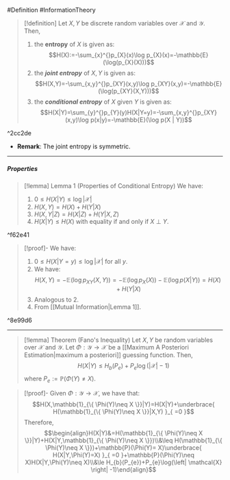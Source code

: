 #Definition #InformationTheory 

> [!definition]
> Let $X,Y$ be discrete random variables over $\mathcal{X}$ and $\mathcal{Y}$. Then, 
> 1. the **entropy** of $X$ is given as: $$H(X):=-\sum_{x}^{}p_{X}(x)\log p_{X}(x)=-\mathbb{E}(\log(p_{X}(X)))$$
> 2. the ***joint entropy*** of $X,Y$ is given as: $$H(X,Y)=-\sum_{x,y}^{}p_{XY}(x,y)\log  p_{XY}(x,y)=-\mathbb{E}(\log(p_{XY}(X,Y)))$$
> 3. the ***conditional entropy*** of $X$ given $Y$ is given as:$$H(X|Y)=\sum_{y}^{}p_{Y}(y)H(X|Y=y)=-\sum_{x,y}^{}p_{XY}(x,y)\log p(x|y)=-\mathbb{E}(\log p(X | Y))$$

^2cc2de

- **Remark**: The joint entropy is symmetric.
---
##### Properties
> [!lemma] Lemma 1 (Properties of Conditional Entropy)
> We have:
> 1. $0\leq H(X|Y)\leq \log \left| \mathcal{X} \right|$
> 2. $H(X,Y)=H(X)+H(Y|X)$
> 3. $H(X,Y|Z)=H(X|Z)+H(Y|X,Z)$
> 4. $H(X|Y)\leq H(X)$ with equality if and only if $X \ {\bot} \ Y$. 

^f62e41

> [!proof]-
> We have:
> 1. $0\leq H(X|Y=y)\leq \log \left| \mathcal{X} \right|$ for all $y$.
> 2. We have: $$H(X,Y)=-\mathbb{E}(\log p_{XY}(X,Y))=-\mathbb{E}(\log p_{X}(X))-\mathbb{E}(\log p(X|Y))=H(X)+H(Y|X)$$
> 3. Analogous to 2. 
> 4. From [[Mutual Information|Lemma 1]].

^8e99d6

---

> [!lemma] Theorem (Fano's Inequality)
> Let $X,Y$ be random variables over $\mathcal{X}$ and $\mathcal{Y}$. Let $\Phi:\mathcal{Y}\to \mathcal{X}$ be a [[Maximum A Posteriori Estimation|maximum a posteriori]] guessing function. Then, $$H(X|Y)\leq H_{b}(P_{e})+P_{e}\log(\left| \mathcal{X} \right| -1)$$where $P_{e}:=\mathbb{P}(\Phi(Y)\neq X)$.

> [!proof]-
> Given $\Phi:\mathcal{Y}\to \mathcal{X}$, we have that:
> $$H(X,\mathbb{1}_{\{ \Phi(Y)\neq X \}}|Y)=H(X|Y)+\underbrace{ H(\mathbb{1}_{\{ \Phi(Y)\neq X \}}|X,Y) }_{ =0 }$$ Therefore, $$\begin{align}H(X|Y)&=H(\mathbb{1}_{\{ \Phi(Y)\neq X \}}|Y)+H(X|Y,\mathbb{1}_{\{ \Phi(Y)\neq X \}})\\&\leq H(\mathbb{1}_{\{ \Phi(Y)\neq X \}})+\mathbb{P}(\Phi(Y)= X)\underbrace{ H(X|Y,\Phi(Y)=X) }_{ =0 }+\mathbb{P}(\Phi(Y)\neq X)H(X|Y,\Phi(Y)\neq X)\\&\le H_{b}(P_{e})+P_{e}\log(\left| \mathcal{X} \right| -1)\end{align}$$